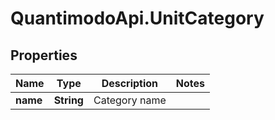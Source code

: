 # QuantimodoApi.UnitCategory

## Properties
Name | Type | Description | Notes
------------ | ------------- | ------------- | -------------
**name** | **String** | Category name | 


